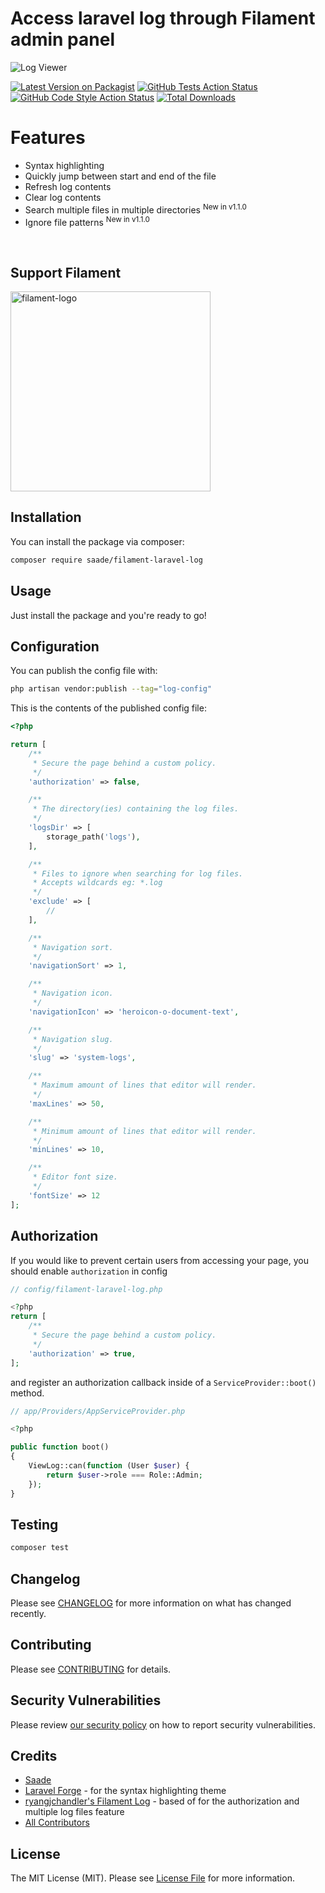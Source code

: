 # Access laravel log through Filament admin panel

![Log Viewer](./art/preview.jpeg)

[![Latest Version on Packagist](https://img.shields.io/packagist/v/saade/filament-laravel-log.svg?style=flat-square)](https://packagist.org/packages/saade/filament-laravel-log)
[![GitHub Tests Action Status](https://img.shields.io/github/workflow/status/saade/filament-laravel-log/run-tests?label=tests)](https://github.com/saade/filament-laravel-log/actions?query=workflow%3Arun-tests+branch%3Amain)
[![GitHub Code Style Action Status](https://img.shields.io/github/workflow/status/saade/filament-laravel-log/Check%20&%20fix%20styling?label=code%20style)](https://github.com/saade/filament-laravel-log/actions?query=workflow%3A"Check+%26+fix+styling"+branch%3Amain)
[![Total Downloads](https://img.shields.io/packagist/dt/saade/filament-laravel-log.svg?style=flat-square)](https://packagist.org/packages/saade/filament-laravel-log)

# Features

-   Syntax highlighting
-   Quickly jump between start and end of the file
-   Refresh log contents
-   Clear log contents
-   Search multiple files in multiple directories <sup>New in v1.1.0</sup>
-   Ignore file patterns <sup>New in v1.1.0</sup>

<br>

## Support Filament

<a href="https://github.com/sponsors/danharrin">
<img width="320" alt="filament-logo" src="https://filamentadmin.com/images/sponsor-banner.jpg">
</a>

<br>

## Installation

You can install the package via composer:

```bash
composer require saade/filament-laravel-log
```

## Usage

Just install the package and you're ready to go!

## Configuration

You can publish the config file with:

```bash
php artisan vendor:publish --tag="log-config"
```

This is the contents of the published config file:

```php
<?php

return [
    /**
     * Secure the page behind a custom policy.
     */
    'authorization' => false,

    /**
     * The directory(ies) containing the log files.
     */
    'logsDir' => [
        storage_path('logs'),
    ],

    /**
     * Files to ignore when searching for log files.
     * Accepts wildcards eg: *.log
     */
    'exclude' => [
        //
    ],

    /**
     * Navigation sort.
     */
    'navigationSort' => 1,

    /**
     * Navigation icon.
     */
    'navigationIcon' => 'heroicon-o-document-text',

    /**
     * Navigation slug.
     */
    'slug' => 'system-logs',

    /**
     * Maximum amount of lines that editor will render.
     */
    'maxLines' => 50,

    /**
     * Minimum amount of lines that editor will render.
     */
    'minLines' => 10,

    /**
     * Editor font size.
     */
    'fontSize' => 12
];
```

## Authorization

If you would like to prevent certain users from accessing your page, you should enable `authorization` in config

```php
// config/filament-laravel-log.php

<?php
return [
    /**
     * Secure the page behind a custom policy.
     */
    'authorization' => true,
];
```

and register an authorization callback inside of a `ServiceProvider::boot()` method.

```php
// app/Providers/AppServiceProvider.php

<?php

public function boot()
{
    ViewLog::can(function (User $user) {
        return $user->role === Role::Admin;
    });
}
```

## Testing

```bash
composer test
```

## Changelog

Please see [CHANGELOG](CHANGELOG.md) for more information on what has changed recently.

## Contributing

Please see [CONTRIBUTING](.github/CONTRIBUTING.md) for details.

## Security Vulnerabilities

Please review [our security policy](../../security/policy) on how to report security vulnerabilities.

## Credits

-   [Saade](https://github.com/saade)
-   [Laravel Forge](https://forge.laravel.com) - for the syntax highlighting theme
-   [ryangjchandler's Filament Log](https://github.com/ryangjchandler/filament-log) - based of for the authorization and multiple log files feature
-   [All Contributors](../../contributors)

## License

The MIT License (MIT). Please see [License File](LICENSE.md) for more information.
